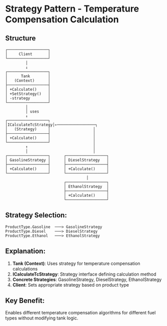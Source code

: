 # Strategy Pattern - Temperature Compensation Calculation

## Structure
```
┌──────────────────┐
│     Client       │
└──────────────────┘
         │
         ↓
┌──────────────────┐
│      Tank        │
│   (Context)      │
├──────────────────┤
│ +Calculate()     │
│ +SetStrategy()   │
│ -strategy        │
└──────────────────┘
         │
         │ uses
         ↓
┌──────────────────┐
│ICalculateTcStrategy│←─────────────────┐
│   (Strategy)     │                   │
├──────────────────┤                   │
│ +Calculate()     │                   │
└──────────────────┘                   │
         ↑                             │
         │                             │
┌──────────────────┐      ┌──────────────────┐
│ GasolineStrategy │      │ DieselStrategy   │
├──────────────────┤      ├──────────────────┤
│ +Calculate()     │      │ +Calculate()     │
└──────────────────┘      └──────────────────┘
                                    │
                          ┌──────────────────┐
                          │ EthanolStrategy  │
                          ├──────────────────┤
                          │ +Calculate()     │
                          └──────────────────┘
```

## Strategy Selection:
```
ProductType.Gasoline  ───> GasolineStrategy
ProductType.Diesel    ───> DieselStrategy
ProductType.Ethanol   ───> EthanolStrategy
```

## Explanation:
1. **Tank (Context)**: Uses strategy for temperature compensation calculations
2. **ICalculateTcStrategy**: Strategy interface defining calculation method
3. **Concrete Strategies**: GasolineStrategy, DieselStrategy, EthanolStrategy
4. **Client**: Sets appropriate strategy based on product type

## Key Benefit:
Enables different temperature compensation algorithms for different fuel types without modifying tank logic.